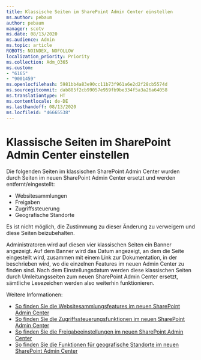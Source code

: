 ```yaml
---
title: Klassische Seiten im SharePoint Admin Center einstellen
ms.author: pebaum
author: pebaum
manager: scotv
ms.date: 08/13/2020
ms.audience: Admin
ms.topic: article
ROBOTS: NOINDEX, NOFOLLOW
localization_priority: Priority
ms.collection: Adm_O365
ms.custom:
- "6165"
- "9001459"
ms.openlocfilehash: 5981bb4a83e90cc11b73f961a6e2d2f28cb5574d
ms.sourcegitcommit: dab885f2cb99057e959fb9be334f5a3a26a64058
ms.translationtype: HT
ms.contentlocale: de-DE
ms.lasthandoff: 08/13/2020
ms.locfileid: "46665538"
---
```

# <a name="retire-classic-pages-in-sharepoint-admin-center"></a>Klassische Seiten im SharePoint Admin Center einstellen

Die folgenden Seiten im klassischen SharePoint Admin Center wurden durch Seiten im neuen SharePoint Admin Center ersetzt und werden entfernt/eingestellt: 

- Websitesammlungen 
- Freigaben
- Zugriffssteuerung
- Geografische Standorte

Es ist nicht möglich, die Zustimmung zu dieser Änderung zu verweigern und diese Seiten beizubehalten.

Administratoren wird auf diesen vier klassischen Seiten ein Banner angezeigt. Auf dem Banner wird das Datum angezeigt, an dem die Seite eingestellt wird, zusammen mit einem Link zur Dokumentation, in der beschrieben wird, wo die einzelnen Features im neuen Admin Center zu finden sind. Nach dem Einstellungsdatum werden diese klassischen Seiten durch Umleitungsseiten zum neuen SharePoint Admin Center ersetzt, sämtliche Lesezeichen werden also weiterhin funktionieren.
  
Weitere Informationen:

- [So finden Sie die Websitesammlungsfeatures im neuen SharePoint Admin Center](https://docs.microsoft.com/sharepoint/site-collections-page)
- [So finden Sie die Zugriffssteuerungsfunktionen im neuen SharePoint Admin Center](https://docs.microsoft.com/sharepoint/control-access)
- [So finden Sie die Freigabeeinstellungen im neuen SharePoint Admin Center](https://docs.microsoft.com/sharepoint/sharing-settings)
- [So finden Sie die Funktionen für geografische Standorte im neuen SharePoint Admin Center](https://docs.microsoft.com/sharepoint/manage-geo-locations)
